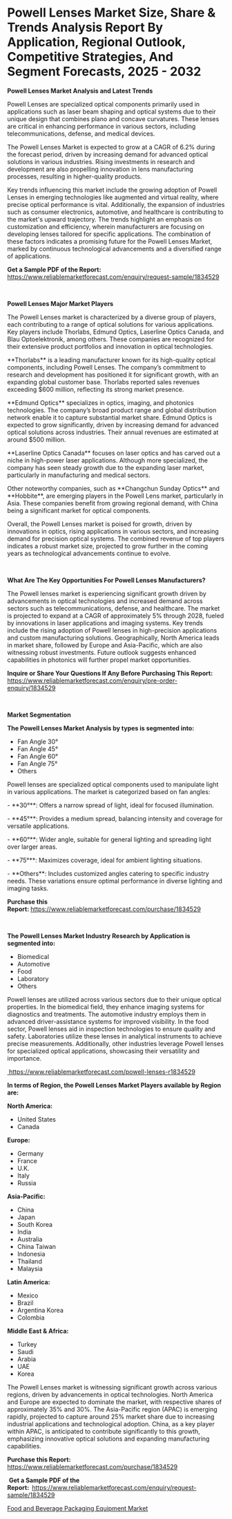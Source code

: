 <p><h1>Powell Lenses Market Size, Share & Trends Analysis Report By Application, Regional Outlook, Competitive Strategies, And Segment Forecasts, 2025 - 2032</h1></p><p><strong>Powell Lenses Market Analysis and Latest Trends</strong></p>
<p><p>Powell Lenses are specialized optical components primarily used in applications such as laser beam shaping and optical systems due to their unique design that combines plano and concave curvatures. These lenses are critical in enhancing performance in various sectors, including telecommunications, defense, and medical devices. </p><p>The Powell Lenses Market is expected to grow at a CAGR of 6.2% during the forecast period, driven by increasing demand for advanced optical solutions in various industries. Rising investments in research and development are also propelling innovation in lens manufacturing processes, resulting in higher-quality products. </p><p>Key trends influencing this market include the growing adoption of Powell Lenses in emerging technologies like augmented and virtual reality, where precise optical performance is vital. Additionally, the expansion of industries such as consumer electronics, automotive, and healthcare is contributing to the market's upward trajectory. The trends highlight an emphasis on customization and efficiency, wherein manufacturers are focusing on developing lenses tailored for specific applications. The combination of these factors indicates a promising future for the Powell Lenses Market, marked by continuous technological advancements and a diversified range of applications.</p></p>
<p><strong>Get a Sample PDF of the Report:&nbsp;</strong> <a href="https://www.reliablemarketforecast.com/enquiry/request-sample/1834529?utm_campaign=2192&utm_medium=2&utm_source=Github&utm_content=ia&utm_term=22022025&utm_id=powell-lenses">https://www.reliablemarketforecast.com/enquiry/request-sample/1834529</a></p>
<p>&nbsp;</p>
<p><strong>Powell Lenses Major Market Players</strong></p>
<p><p>The Powell Lenses market is characterized by a diverse group of players, each contributing to a range of optical solutions for various applications. Key players include Thorlabs, Edmund Optics, Laserline Optics Canada, and Blau Optoelektronik, among others. These companies are recognized for their extensive product portfolios and innovation in optical technologies.</p><p>**Thorlabs** is a leading manufacturer known for its high-quality optical components, including Powell Lenses. The company’s commitment to research and development has positioned it for significant growth, with an expanding global customer base. Thorlabs reported sales revenues exceeding $600 million, reflecting its strong market presence.</p><p>**Edmund Optics** specializes in optics, imaging, and photonics technologies. The company’s broad product range and global distribution network enable it to capture substantial market share. Edmund Optics is expected to grow significantly, driven by increasing demand for advanced optical solutions across industries. Their annual revenues are estimated at around $500 million.</p><p>**Laserline Optics Canada** focuses on laser optics and has carved out a niche in high-power laser applications. Although more specialized, the company has seen steady growth due to the expanding laser market, particularly in manufacturing and medical sectors.</p><p>Other noteworthy companies, such as **Changchun Sunday Optics** and **Hobbite**, are emerging players in the Powell Lens market, particularly in Asia. These companies benefit from growing regional demand, with China being a significant market for optical components.</p><p>Overall, the Powell Lenses market is poised for growth, driven by innovations in optics, rising applications in various sectors, and increasing demand for precision optical systems. The combined revenue of top players indicates a robust market size, projected to grow further in the coming years as technological advancements continue to evolve.</p></p>
<p>&nbsp;</p>
<p><strong>What Are The Key Opportunities For Powell Lenses Manufacturers?</strong></p>
<p><p>The Powell lenses market is experiencing significant growth driven by advancements in optical technologies and increased demand across sectors such as telecommunications, defense, and healthcare. The market is projected to expand at a CAGR of approximately 5% through 2028, fueled by innovations in laser applications and imaging systems. Key trends include the rising adoption of Powell lenses in high-precision applications and custom manufacturing solutions. Geographically, North America leads in market share, followed by Europe and Asia-Pacific, which are also witnessing robust investments. Future outlook suggests enhanced capabilities in photonics will further propel market opportunities.</p></p>
<p><strong>Inquire or Share Your Questions If Any Before Purchasing This Report:</strong> <a href="https://www.reliablemarketforecast.com/enquiry/pre-order-enquiry/1834529?utm_campaign=2192&utm_medium=2&utm_source=Github&utm_content=ia&utm_term=22022025&utm_id=powell-lenses">https://www.reliablemarketforecast.com/enquiry/pre-order-enquiry/1834529</a></p>
<p>&nbsp;</p>
<p><strong>Market Segmentation</strong></p>
<p><strong>The Powell Lenses Market Analysis by types is segmented into:</strong></p>
<p><ul><li>Fan Angle 30°</li><li>Fan Angle 45°</li><li>Fan Angle 60°</li><li>Fan Angle 75°</li><li>Others</li></ul></p>
<p><p>Powell lenses are specialized optical components used to manipulate light in various applications. The market is categorized based on fan angles: </p><p>- **30°**: Offers a narrow spread of light, ideal for focused illumination.</p><p>- **45°**: Provides a medium spread, balancing intensity and coverage for versatile applications.</p><p>- **60°**: Wider angle, suitable for general lighting and spreading light over larger areas.</p><p>- **75°**: Maximizes coverage, ideal for ambient lighting situations.</p><p>- **Others**: Includes customized angles catering to specific industry needs. These variations ensure optimal performance in diverse lighting and imaging tasks.</p></p>
<p><strong>Purchase this Report:&nbsp;</strong><a href="https://www.reliablemarketforecast.com/purchase/1834529?utm_campaign=2192&utm_medium=2&utm_source=Github&utm_content=ia&utm_term=22022025&utm_id=powell-lenses">https://www.reliablemarketforecast.com/purchase/1834529</a></p>
<p>&nbsp;</p>
<p><strong>The Powell Lenses Market Industry Research by Application is segmented into:</strong></p>
<p><ul><li>Biomedical</li><li>Automotive</li><li>Food</li><li>Laboratory</li><li>Others</li></ul></p>
<p><p>Powell lenses are utilized across various sectors due to their unique optical properties. In the biomedical field, they enhance imaging systems for diagnostics and treatments. The automotive industry employs them in advanced driver-assistance systems for improved visibility. In the food sector, Powell lenses aid in inspection technologies to ensure quality and safety. Laboratories utilize these lenses in analytical instruments to achieve precise measurements. Additionally, other industries leverage Powell lenses for specialized optical applications, showcasing their versatility and importance.</p></p>
<p><a href="https://www.reliablemarketforecast.com/powell-lenses-r1834529?utm_campaign=2192&utm_medium=2&utm_source=Github&utm_content=ia&utm_term=22022025&utm_id=powell-lenses">&nbsp;https://www.reliablemarketforecast.com/powell-lenses-r1834529</a></p>
<p><strong>In terms of Region, the Powell Lenses Market Players available by Region are:</strong></p>
<p>
    <p> <strong> North America: </strong>
        <ul>
            <li>United States</li>
            <li>Canada</li>
        </ul>
        </p> 
    <p> <strong> Europe: </strong>
        <ul>
            <li>Germany</li>
            <li>France</li>
            <li>U.K.</li>
            <li>Italy</li>
            <li>Russia</li>
        </ul>
        </p> 
    <p> <strong> Asia-Pacific: </strong>
        <ul>
            <li>China</li>
            <li>Japan</li>
            <li>South Korea</li>
            <li>India</li>
            <li>Australia</li>
            <li>China Taiwan</li>
            <li>Indonesia</li>
            <li>Thailand</li>
            <li>Malaysia</li>
        </ul>
        </p> 
    <p> <strong> Latin America: </strong>
        <ul>
            <li>Mexico</li>
            <li>Brazil</li>
            <li>Argentina Korea</li>
            <li>Colombia</li>
        </ul>
        </p> 
    <p> <strong> Middle East & Africa: </strong>
        <ul>
            <li>Turkey</li>
            <li>Saudi</li>
            <li>Arabia</li>
            <li>UAE</li>
            <li>Korea</li>
        </ul>
    </p>
    </p>
<p><p>The Powell Lenses market is witnessing significant growth across various regions, driven by advancements in optical technologies. North America and Europe are expected to dominate the market, with respective shares of approximately 35% and 30%. The Asia-Pacific region (APAC) is emerging rapidly, projected to capture around 25% market share due to increasing industrial applications and technological adoption. China, as a key player within APAC, is anticipated to contribute significantly to this growth, emphasizing innovative optical solutions and expanding manufacturing capabilities.</p></p>
<p><strong>Purchase this Report: </strong><a href="https://www.reliablemarketforecast.com/purchase/1834529?utm_campaign=2192&utm_medium=2&utm_source=Github&utm_content=ia&utm_term=22022025&utm_id=powell-lenses">https://www.reliablemarketforecast.com/purchase/1834529</a></p>
<p>&nbsp;<strong>Get a Sample PDF of the Report:&nbsp;&nbsp;</strong><a href="https://www.reliablemarketforecast.com/enquiry/request-sample/1834529?utm_campaign=2192&utm_medium=2&utm_source=Github&utm_content=ia&utm_term=22022025&utm_id=powell-lenses">https://www.reliablemarketforecast.com/enquiry/request-sample/1834529</a></p>
<p><strong></strong></p>
<p><p><a href="https://github.com/WashimHussain441/Market-Research-Report-List-1/blob/main/food-and-beverage-packaging-equipment-market.md?utm_campaign=2192&utm_medium=2&utm_source=Github&utm_content=ia&utm_term=22022025&utm_id=powell-lenses">Food and Beverage Packaging Equipment Market</a></p></p>
